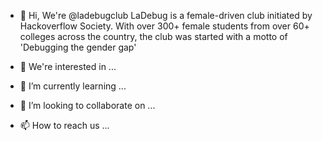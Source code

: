- 👋 Hi, We're @ladebugclub
LaDebug is a female-driven club initiated by Hackoverflow Society. With over 300+ female students from over 60+ colleges across the country, the club was started with a motto of 'Debugging the gender gap'

- 👀 We're interested in ...
- 🌱 I’m currently learning ...
- 💞️ I’m looking to collaborate on ...
- 📫 How to reach us ...

<!---
ladebugclub/ladebugclub is a ✨ special ✨ repository because its `README.md` (this file) appears on your GitHub profile.
You can click the Preview link to take a look at your changes.
--->

